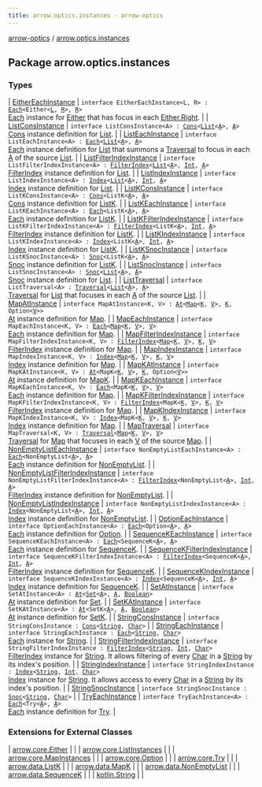 ```yaml
---
title: arrow.optics.instances - arrow-optics
---
```


[arrow-optics](../index.html) / [arrow.optics.instances](./index.html)

## Package arrow.optics.instances

### Types

| [EitherEachInstance](-either-each-instance/index.html) | `interface EitherEachInstance<L, R> : `[`Each`](../arrow.optics.typeclasses/-each/index.html)`<Either<`[`L`](-either-each-instance/index.html#L)`, `[`R`](-either-each-instance/index.html#R)`>, `[`R`](-either-each-instance/index.html#R)`>`<br>[Each](../arrow.optics.typeclasses/-each/index.html) instance for [Either](#) that has focus in each [Either.Right](#). |
| [ListConsInstance](-list-cons-instance/index.html) | `interface ListConsInstance<A> : `[`Cons`](../arrow.optics.typeclasses/-cons/index.html)`<`[`List`](https://kotlinlang.org/api/latest/jvm/stdlib/kotlin.collections/-list/index.html)`<`[`A`](-list-cons-instance/index.html#A)`>, `[`A`](-list-cons-instance/index.html#A)`>`<br>[Cons](../arrow.optics.typeclasses/-cons/index.html) instance definition for [List](https://kotlinlang.org/api/latest/jvm/stdlib/kotlin.collections/-list/index.html). |
| [ListEachInstance](-list-each-instance/index.html) | `interface ListEachInstance<A> : `[`Each`](../arrow.optics.typeclasses/-each/index.html)`<`[`List`](https://kotlinlang.org/api/latest/jvm/stdlib/kotlin.collections/-list/index.html)`<`[`A`](-list-each-instance/index.html#A)`>, `[`A`](-list-each-instance/index.html#A)`>`<br>[Each](../arrow.optics.typeclasses/-each/index.html) instance definition for [List](https://kotlinlang.org/api/latest/jvm/stdlib/kotlin.collections/-list/index.html) that summons a [Traversal](../arrow.optics/-traversal.html) to focus in each [A](-list-each-instance/index.html#A) of the source [List](https://kotlinlang.org/api/latest/jvm/stdlib/kotlin.collections/-list/index.html). |
| [ListFilterIndexInstance](-list-filter-index-instance/index.html) | `interface ListFilterIndexInstance<A> : `[`FilterIndex`](../arrow.optics.typeclasses/-filter-index/index.html)`<`[`List`](https://kotlinlang.org/api/latest/jvm/stdlib/kotlin.collections/-list/index.html)`<`[`A`](-list-filter-index-instance/index.html#A)`>, `[`Int`](https://kotlinlang.org/api/latest/jvm/stdlib/kotlin/-int/index.html)`, `[`A`](-list-filter-index-instance/index.html#A)`>`<br>[FilterIndex](../arrow.optics.typeclasses/-filter-index/index.html) instance definition for [List](https://kotlinlang.org/api/latest/jvm/stdlib/kotlin.collections/-list/index.html). |
| [ListIndexInstance](-list-index-instance/index.html) | `interface ListIndexInstance<A> : `[`Index`](../arrow.optics.typeclasses/-index/index.html)`<`[`List`](https://kotlinlang.org/api/latest/jvm/stdlib/kotlin.collections/-list/index.html)`<`[`A`](-list-index-instance/index.html#A)`>, `[`Int`](https://kotlinlang.org/api/latest/jvm/stdlib/kotlin/-int/index.html)`, `[`A`](-list-index-instance/index.html#A)`>`<br>[Index](../arrow.optics.typeclasses/-index/index.html) instance definition for [List](https://kotlinlang.org/api/latest/jvm/stdlib/kotlin.collections/-list/index.html). |
| [ListKConsInstance](-list-k-cons-instance/index.html) | `interface ListKConsInstance<A> : `[`Cons`](../arrow.optics.typeclasses/-cons/index.html)`<ListK<`[`A`](-list-k-cons-instance/index.html#A)`>, `[`A`](-list-k-cons-instance/index.html#A)`>`<br>[Cons](../arrow.optics.typeclasses/-cons/index.html) instance definition for [ListK](#). |
| [ListKEachInstance](-list-k-each-instance/index.html) | `interface ListKEachInstance<A> : `[`Each`](../arrow.optics.typeclasses/-each/index.html)`<ListK<`[`A`](-list-k-each-instance/index.html#A)`>, `[`A`](-list-k-each-instance/index.html#A)`>`<br>[Each](../arrow.optics.typeclasses/-each/index.html) instance definition for [ListK](#). |
| [ListKFilterIndexInstance](-list-k-filter-index-instance/index.html) | `interface ListKFilterIndexInstance<A> : `[`FilterIndex`](../arrow.optics.typeclasses/-filter-index/index.html)`<ListK<`[`A`](-list-k-filter-index-instance/index.html#A)`>, `[`Int`](https://kotlinlang.org/api/latest/jvm/stdlib/kotlin/-int/index.html)`, `[`A`](-list-k-filter-index-instance/index.html#A)`>`<br>[FilterIndex](../arrow.optics.typeclasses/-filter-index/index.html) instance definition for [ListK](#). |
| [ListKIndexInstance](-list-k-index-instance/index.html) | `interface ListKIndexInstance<A> : `[`Index`](../arrow.optics.typeclasses/-index/index.html)`<ListK<`[`A`](-list-k-index-instance/index.html#A)`>, `[`Int`](https://kotlinlang.org/api/latest/jvm/stdlib/kotlin/-int/index.html)`, `[`A`](-list-k-index-instance/index.html#A)`>`<br>[Index](../arrow.optics.typeclasses/-index/index.html) instance definition for [ListK](#). |
| [ListKSnocInstance](-list-k-snoc-instance/index.html) | `interface ListKSnocInstance<A> : `[`Snoc`](../arrow.optics.typeclasses/-snoc/index.html)`<ListK<`[`A`](-list-k-snoc-instance/index.html#A)`>, `[`A`](-list-k-snoc-instance/index.html#A)`>`<br>[Snoc](../arrow.optics.typeclasses/-snoc/index.html) instance definition for [ListK](#). |
| [ListSnocInstance](-list-snoc-instance/index.html) | `interface ListSnocInstance<A> : `[`Snoc`](../arrow.optics.typeclasses/-snoc/index.html)`<`[`List`](https://kotlinlang.org/api/latest/jvm/stdlib/kotlin.collections/-list/index.html)`<`[`A`](-list-snoc-instance/index.html#A)`>, `[`A`](-list-snoc-instance/index.html#A)`>`<br>[Snoc](../arrow.optics.typeclasses/-snoc/index.html) instance definition for [List](https://kotlinlang.org/api/latest/jvm/stdlib/kotlin.collections/-list/index.html). |
| [ListTraversal](-list-traversal/index.html) | `interface ListTraversal<A> : `[`Traversal`](../arrow.optics/-traversal.html)`<`[`List`](https://kotlinlang.org/api/latest/jvm/stdlib/kotlin.collections/-list/index.html)`<`[`A`](-list-traversal/index.html#A)`>, `[`A`](-list-traversal/index.html#A)`>`<br>[Traversal](../arrow.optics/-traversal.html) for [List](https://kotlinlang.org/api/latest/jvm/stdlib/kotlin.collections/-list/index.html) that focuses in each [A](-list-traversal/index.html#A) of the source [List](https://kotlinlang.org/api/latest/jvm/stdlib/kotlin.collections/-list/index.html). |
| [MapAtInstance](-map-at-instance/index.html) | `interface MapAtInstance<K, V> : `[`At`](../arrow.optics.typeclasses/-at/index.html)`<`[`Map`](https://kotlinlang.org/api/latest/jvm/stdlib/kotlin.collections/-map/index.html)`<`[`K`](-map-at-instance/index.html#K)`, `[`V`](-map-at-instance/index.html#V)`>, `[`K`](-map-at-instance/index.html#K)`, Option<`[`V`](-map-at-instance/index.html#V)`>>`<br>[At](../arrow.optics.typeclasses/-at/index.html) instance definition for [Map](https://kotlinlang.org/api/latest/jvm/stdlib/kotlin.collections/-map/index.html). |
| [MapEachInstance](-map-each-instance/index.html) | `interface MapEachInstance<K, V> : `[`Each`](../arrow.optics.typeclasses/-each/index.html)`<`[`Map`](https://kotlinlang.org/api/latest/jvm/stdlib/kotlin.collections/-map/index.html)`<`[`K`](-map-each-instance/index.html#K)`, `[`V`](-map-each-instance/index.html#V)`>, `[`V`](-map-each-instance/index.html#V)`>`<br>[Each](../arrow.optics.typeclasses/-each/index.html) instance definition for [Map](https://kotlinlang.org/api/latest/jvm/stdlib/kotlin.collections/-map/index.html). |
| [MapFilterIndexInstance](-map-filter-index-instance/index.html) | `interface MapFilterIndexInstance<K, V> : `[`FilterIndex`](../arrow.optics.typeclasses/-filter-index/index.html)`<`[`Map`](https://kotlinlang.org/api/latest/jvm/stdlib/kotlin.collections/-map/index.html)`<`[`K`](-map-filter-index-instance/index.html#K)`, `[`V`](-map-filter-index-instance/index.html#V)`>, `[`K`](-map-filter-index-instance/index.html#K)`, `[`V`](-map-filter-index-instance/index.html#V)`>`<br>[FilterIndex](../arrow.optics.typeclasses/-filter-index/index.html) instance definition for [Map](https://kotlinlang.org/api/latest/jvm/stdlib/kotlin.collections/-map/index.html). |
| [MapIndexInstance](-map-index-instance/index.html) | `interface MapIndexInstance<K, V> : `[`Index`](../arrow.optics.typeclasses/-index/index.html)`<`[`Map`](https://kotlinlang.org/api/latest/jvm/stdlib/kotlin.collections/-map/index.html)`<`[`K`](-map-index-instance/index.html#K)`, `[`V`](-map-index-instance/index.html#V)`>, `[`K`](-map-index-instance/index.html#K)`, `[`V`](-map-index-instance/index.html#V)`>`<br>[Index](../arrow.optics.typeclasses/-index/index.html) instance definition for [Map](https://kotlinlang.org/api/latest/jvm/stdlib/kotlin.collections/-map/index.html). |
| [MapKAtInstance](-map-k-at-instance/index.html) | `interface MapKAtInstance<K, V> : `[`At`](../arrow.optics.typeclasses/-at/index.html)`<MapK<`[`K`](-map-k-at-instance/index.html#K)`, `[`V`](-map-k-at-instance/index.html#V)`>, `[`K`](-map-k-at-instance/index.html#K)`, Option<`[`V`](-map-k-at-instance/index.html#V)`>>`<br>[At](../arrow.optics.typeclasses/-at/index.html) instance definition for [MapK](#). |
| [MapKEachInstance](-map-k-each-instance/index.html) | `interface MapKEachInstance<K, V> : `[`Each`](../arrow.optics.typeclasses/-each/index.html)`<MapK<`[`K`](-map-k-each-instance/index.html#K)`, `[`V`](-map-k-each-instance/index.html#V)`>, `[`V`](-map-k-each-instance/index.html#V)`>`<br>[Each](../arrow.optics.typeclasses/-each/index.html) instance definition for [Map](https://kotlinlang.org/api/latest/jvm/stdlib/kotlin.collections/-map/index.html). |
| [MapKFilterIndexInstance](-map-k-filter-index-instance/index.html) | `interface MapKFilterIndexInstance<K, V> : `[`FilterIndex`](../arrow.optics.typeclasses/-filter-index/index.html)`<MapK<`[`K`](-map-k-filter-index-instance/index.html#K)`, `[`V`](-map-k-filter-index-instance/index.html#V)`>, `[`K`](-map-k-filter-index-instance/index.html#K)`, `[`V`](-map-k-filter-index-instance/index.html#V)`>`<br>[FilterIndex](../arrow.optics.typeclasses/-filter-index/index.html) instance definition for [Map](https://kotlinlang.org/api/latest/jvm/stdlib/kotlin.collections/-map/index.html). |
| [MapKIndexInstance](-map-k-index-instance/index.html) | `interface MapKIndexInstance<K, V> : `[`Index`](../arrow.optics.typeclasses/-index/index.html)`<MapK<`[`K`](-map-k-index-instance/index.html#K)`, `[`V`](-map-k-index-instance/index.html#V)`>, `[`K`](-map-k-index-instance/index.html#K)`, `[`V`](-map-k-index-instance/index.html#V)`>`<br>[Index](../arrow.optics.typeclasses/-index/index.html) instance definition for [Map](https://kotlinlang.org/api/latest/jvm/stdlib/kotlin.collections/-map/index.html). |
| [MapTraversal](-map-traversal/index.html) | `interface MapTraversal<K, V> : `[`Traversal`](../arrow.optics/-traversal.html)`<`[`Map`](https://kotlinlang.org/api/latest/jvm/stdlib/kotlin.collections/-map/index.html)`<`[`K`](-map-traversal/index.html#K)`, `[`V`](-map-traversal/index.html#V)`>, `[`V`](-map-traversal/index.html#V)`>`<br>[Traversal](../arrow.optics/-traversal.html) for [Map](https://kotlinlang.org/api/latest/jvm/stdlib/kotlin.collections/-map/index.html) that focuses in each [V](-map-traversal/index.html#V) of the source [Map](https://kotlinlang.org/api/latest/jvm/stdlib/kotlin.collections/-map/index.html). |
| [NonEmptyListEachInstance](-non-empty-list-each-instance/index.html) | `interface NonEmptyListEachInstance<A> : `[`Each`](../arrow.optics.typeclasses/-each/index.html)`<NonEmptyList<`[`A`](-non-empty-list-each-instance/index.html#A)`>, `[`A`](-non-empty-list-each-instance/index.html#A)`>`<br>[Each](../arrow.optics.typeclasses/-each/index.html) instance definition for [NonEmptyList](#). |
| [NonEmptyListFilterIndexInstance](-non-empty-list-filter-index-instance/index.html) | `interface NonEmptyListFilterIndexInstance<A> : `[`FilterIndex`](../arrow.optics.typeclasses/-filter-index/index.html)`<NonEmptyList<`[`A`](-non-empty-list-filter-index-instance/index.html#A)`>, `[`Int`](https://kotlinlang.org/api/latest/jvm/stdlib/kotlin/-int/index.html)`, `[`A`](-non-empty-list-filter-index-instance/index.html#A)`>`<br>[FilterIndex](../arrow.optics.typeclasses/-filter-index/index.html) instance definition for [NonEmptyList](#). |
| [NonEmptyListIndexInstance](-non-empty-list-index-instance/index.html) | `interface NonEmptyListIndexInstance<A> : `[`Index`](../arrow.optics.typeclasses/-index/index.html)`<NonEmptyList<`[`A`](-non-empty-list-index-instance/index.html#A)`>, `[`Int`](https://kotlinlang.org/api/latest/jvm/stdlib/kotlin/-int/index.html)`, `[`A`](-non-empty-list-index-instance/index.html#A)`>`<br>[Index](../arrow.optics.typeclasses/-index/index.html) instance definition for [NonEmptyList](#). |
| [OptionEachInstance](-option-each-instance/index.html) | `interface OptionEachInstance<A> : `[`Each`](../arrow.optics.typeclasses/-each/index.html)`<Option<`[`A`](-option-each-instance/index.html#A)`>, `[`A`](-option-each-instance/index.html#A)`>`<br>[Each](../arrow.optics.typeclasses/-each/index.html) instance definition for [Option](#). |
| [SequenceKEachInstance](-sequence-k-each-instance/index.html) | `interface SequenceKEachInstance<A> : `[`Each`](../arrow.optics.typeclasses/-each/index.html)`<SequenceK<`[`A`](-sequence-k-each-instance/index.html#A)`>, `[`A`](-sequence-k-each-instance/index.html#A)`>`<br>[Each](../arrow.optics.typeclasses/-each/index.html) instance definition for [SequenceK](#). |
| [SequenceKFilterIndexInstance](-sequence-k-filter-index-instance/index.html) | `interface SequenceKFilterIndexInstance<A> : `[`FilterIndex`](../arrow.optics.typeclasses/-filter-index/index.html)`<SequenceK<`[`A`](-sequence-k-filter-index-instance/index.html#A)`>, `[`Int`](https://kotlinlang.org/api/latest/jvm/stdlib/kotlin/-int/index.html)`, `[`A`](-sequence-k-filter-index-instance/index.html#A)`>`<br>[FilterIndex](../arrow.optics.typeclasses/-filter-index/index.html) instance definition for [SequenceK](#). |
| [SequenceKIndexInstance](-sequence-k-index-instance/index.html) | `interface SequenceKIndexInstance<A> : `[`Index`](../arrow.optics.typeclasses/-index/index.html)`<SequenceK<`[`A`](-sequence-k-index-instance/index.html#A)`>, `[`Int`](https://kotlinlang.org/api/latest/jvm/stdlib/kotlin/-int/index.html)`, `[`A`](-sequence-k-index-instance/index.html#A)`>`<br>[Index](../arrow.optics.typeclasses/-index/index.html) instance definition for [SequenceK](#). |
| [SetAtInstance](-set-at-instance/index.html) | `interface SetAtInstance<A> : `[`At`](../arrow.optics.typeclasses/-at/index.html)`<`[`Set`](https://kotlinlang.org/api/latest/jvm/stdlib/kotlin.collections/-set/index.html)`<`[`A`](-set-at-instance/index.html#A)`>, `[`A`](-set-at-instance/index.html#A)`, `[`Boolean`](https://kotlinlang.org/api/latest/jvm/stdlib/kotlin/-boolean/index.html)`>`<br>[At](../arrow.optics.typeclasses/-at/index.html) instance definition for [Set](https://kotlinlang.org/api/latest/jvm/stdlib/kotlin.collections/-set/index.html). |
| [SetKAtInstance](-set-k-at-instance/index.html) | `interface SetKAtInstance<A> : `[`At`](../arrow.optics.typeclasses/-at/index.html)`<SetK<`[`A`](-set-k-at-instance/index.html#A)`>, `[`A`](-set-k-at-instance/index.html#A)`, `[`Boolean`](https://kotlinlang.org/api/latest/jvm/stdlib/kotlin/-boolean/index.html)`>`<br>[At](../arrow.optics.typeclasses/-at/index.html) instance definition for [SetK](#). |
| [StringConsInstance](-string-cons-instance/index.html) | `interface StringConsInstance : `[`Cons`](../arrow.optics.typeclasses/-cons/index.html)`<`[`String`](https://kotlinlang.org/api/latest/jvm/stdlib/kotlin/-string/index.html)`, `[`Char`](https://kotlinlang.org/api/latest/jvm/stdlib/kotlin/-char/index.html)`>` |
| [StringEachInstance](-string-each-instance/index.html) | `interface StringEachInstance : `[`Each`](../arrow.optics.typeclasses/-each/index.html)`<`[`String`](https://kotlinlang.org/api/latest/jvm/stdlib/kotlin/-string/index.html)`, `[`Char`](https://kotlinlang.org/api/latest/jvm/stdlib/kotlin/-char/index.html)`>`<br>[Each](../arrow.optics.typeclasses/-each/index.html) instance for [String](https://kotlinlang.org/api/latest/jvm/stdlib/kotlin/-string/index.html). |
| [StringFilterIndexInstance](-string-filter-index-instance/index.html) | `interface StringFilterIndexInstance : `[`FilterIndex`](../arrow.optics.typeclasses/-filter-index/index.html)`<`[`String`](https://kotlinlang.org/api/latest/jvm/stdlib/kotlin/-string/index.html)`, `[`Int`](https://kotlinlang.org/api/latest/jvm/stdlib/kotlin/-int/index.html)`, `[`Char`](https://kotlinlang.org/api/latest/jvm/stdlib/kotlin/-char/index.html)`>`<br>[FilterIndex](../arrow.optics.typeclasses/-filter-index/index.html) instance for [String](https://kotlinlang.org/api/latest/jvm/stdlib/kotlin/-string/index.html). It allows filtering of every [Char](https://kotlinlang.org/api/latest/jvm/stdlib/kotlin/-char/index.html) in a [String](https://kotlinlang.org/api/latest/jvm/stdlib/kotlin/-string/index.html) by its index's position. |
| [StringIndexInstance](-string-index-instance/index.html) | `interface StringIndexInstance : `[`Index`](../arrow.optics.typeclasses/-index/index.html)`<`[`String`](https://kotlinlang.org/api/latest/jvm/stdlib/kotlin/-string/index.html)`, `[`Int`](https://kotlinlang.org/api/latest/jvm/stdlib/kotlin/-int/index.html)`, `[`Char`](https://kotlinlang.org/api/latest/jvm/stdlib/kotlin/-char/index.html)`>`<br>[Index](../arrow.optics.typeclasses/-index/index.html) instance for [String](https://kotlinlang.org/api/latest/jvm/stdlib/kotlin/-string/index.html). It allows access to every [Char](https://kotlinlang.org/api/latest/jvm/stdlib/kotlin/-char/index.html) in a [String](https://kotlinlang.org/api/latest/jvm/stdlib/kotlin/-string/index.html) by its index's position. |
| [StringSnocInstance](-string-snoc-instance/index.html) | `interface StringSnocInstance : `[`Snoc`](../arrow.optics.typeclasses/-snoc/index.html)`<`[`String`](https://kotlinlang.org/api/latest/jvm/stdlib/kotlin/-string/index.html)`, `[`Char`](https://kotlinlang.org/api/latest/jvm/stdlib/kotlin/-char/index.html)`>` |
| [TryEachInstance](-try-each-instance/index.html) | `interface TryEachInstance<A> : `[`Each`](../arrow.optics.typeclasses/-each/index.html)`<Try<`[`A`](-try-each-instance/index.html#A)`>, `[`A`](-try-each-instance/index.html#A)`>`<br>[Each](../arrow.optics.typeclasses/-each/index.html) instance definition for [Try](#). |

### Extensions for External Classes

| [arrow.core.Either](arrow.core.-either/index.html) |  |
| [arrow.core.ListInstances](arrow.core.-list-instances/index.html) |  |
| [arrow.core.MapInstances](arrow.core.-map-instances/index.html) |  |
| [arrow.core.Option](arrow.core.-option/index.html) |  |
| [arrow.core.Try](arrow.core.-try/index.html) |  |
| [arrow.data.ListK](arrow.data.-list-k/index.html) |  |
| [arrow.data.MapK](arrow.data.-map-k/index.html) |  |
| [arrow.data.NonEmptyList](arrow.data.-non-empty-list/index.html) |  |
| [arrow.data.SequenceK](arrow.data.-sequence-k/index.html) |  |
| [kotlin.String](kotlin.-string/index.html) |  |

